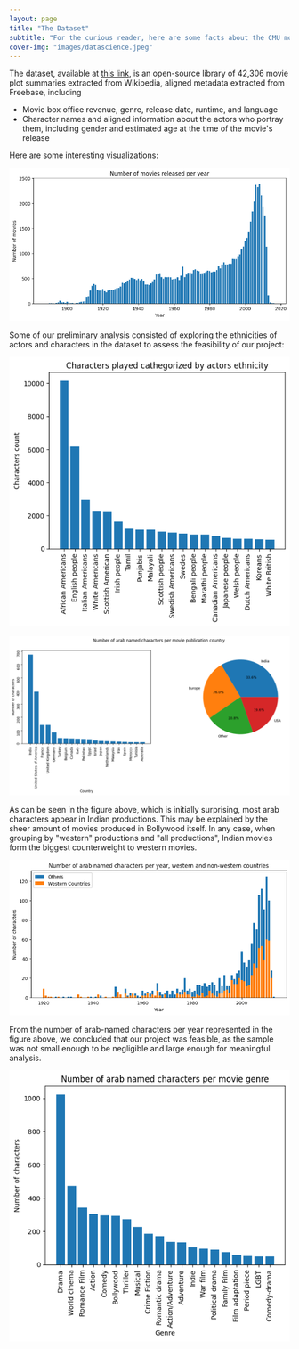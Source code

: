 ```yaml
---
layout: page
title: "The Dataset"
subtitle: "For the curious reader, here are some facts about the CMU movie dataset !"
cover-img: "images/datascience.jpeg"
---
```


The dataset, available at [this link](http://www.cs.cmu.edu/~ark/personas/), is an open-source library of 42,306 movie plot summaries extracted from Wikipedia, aligned metadata extracted from Freebase, including
- Movie box office revenue, genre, release date, runtime, and language
- Character names and aligned information about the actors who portray them, including gender and estimated age at the time of the movie's release

Here are some interesting visualizations:

![moviesperyear](images/moviesperyear.png)

Some of our preliminary analysis consisted of exploring the ethnicities of actors and characters in the dataset to assess the feasibility of our project:

![ethnicities all](images/ethnicities.png)

![arabcharpercountry](images/arabcharpercountry.png)

As can be seen in the figure above, which is initially surprising, most arab characters appear in Indian productions. This may be explained by the sheer amount of movies produced in Bollywood itself. In any case, when grouping by "western" productions and "all productions", Indian movies form the biggest counterweight to western movies. 

![arabcharperyear_regions](images/arabcharperyear_regions.png)

From the number of arab-named characters per year represented in the figure above, we concluded that our project was feasible, as the sample was not small enough to be negligible and large enough for meaningful analysis.

![arabcharpermoviegenre](images/arabcharpermoviegenre.png)








